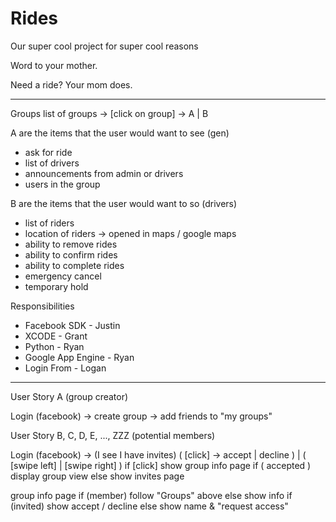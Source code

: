 Rides
=====
Our super cool project for super cool reasons

Word to your mother.

Need a ride? Your mom does.

----

Groups
list of groups -> [click on group] -> A | B

A are the items that the user would want to see (gen)
- ask for ride
- list of drivers
- announcements from admin or drivers
- users in the group

B are the items that the user would want to so (drivers)
- list of riders
- location of riders -> opened in maps / google maps
- ability to remove rides
- ability to confirm rides
- ability to complete rides
- emergency cancel
- temporary hold

Responsibilities
- Facebook SDK - Justin
- XCODE - Grant
- Python - Ryan
- Google App Engine - Ryan
- Login From - Logan

---
User Story A (group creator)

Login (facebook) -> create group -> add friends to "my groups"

User Story B, C, D, E, ..., ZZZ (potential members)

Login (facebook) -> (I see I have invites)
  ( [click] -> accept | decline ) | ( [swipe left] | [swipe right] )
  if [click] show group info page
  if ( accepted ) display group view
  else show invites page

group info page
  if (member) follow "Groups" above
  else show info
    if (invited) show accept / decline
    else show name & "request access"


